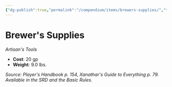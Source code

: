 ```yaml
---
{"dg-publish":true,"permalink":"/compendium/items/brewers-supplies/","tags":["compendium/src/5e/phb","item/gear/artisans-tools"]}
---
```


# Brewer's Supplies
*Artisan's Tools*  

- **Cost**: 20 gp
- **Weight**: 9.0 lbs.

*Source: Player's Handbook p. 154, Xanathar's Guide to Everything p. 79. Available in the SRD and the Basic Rules.*